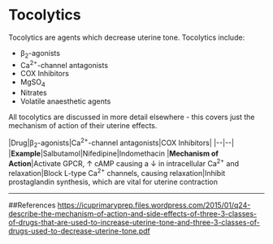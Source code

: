 # Tocolytics

Tocolytics are agents which decrease uterine tone. Tocolytics include:
* β<sub>2</sub>-agonists
* Ca<sup>2+</sup>-channel antagonists
* COX Inhibitors
* MgSO<sub>4</sub>
* Nitrates
* Volatile anaesthetic agents

All tocolytics are discussed in more detail elsewhere - this covers just the mechanism of action of their uterine effects.

|Drug|β<sub>2</sub>-agonists|Ca<sup>2+</sup>-channel antagonists|COX Inhibitors|
|--|--|
|**Example**|Salbutamol|Nifedipine|Indomethacin
|**Mechanism of Action**|Activate GPCR, ↑ cAMP causing a ↓ in intracellular Ca<sup>2+</sup> and relaxation|Block L-type Ca<sup>2+</sup> channels, causing relaxation|Inhibit prostaglandin synthesis, which are vital for uterine contraction

---
##References
https://icuprimaryprep.files.wordpress.com/2015/01/q24-describe-the-mechanism-of-action-and-side-effects-of-three-3-classes-of-drugs-that-are-used-to-increase-uterine-tone-and-three-3-classes-of-drugs-used-to-decrease-uterine-tone.pdf